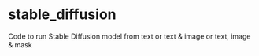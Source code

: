 # stable_diffusion
Code to run Stable Diffusion model from text or text &amp; image or text, image &amp; mask
